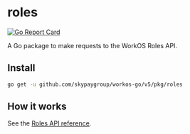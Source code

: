 # roles

[![Go Report Card](https://img.shields.io/badge/dev-reference-007d9c?logo=go&logoColor=white&style=flat)](https://pkg.go.dev/github.com/skypaygroup/workos-go/v5/pkg/roles)

A Go package to make requests to the WorkOS Roles API.

## Install

```sh
go get -u github.com/skypaygroup/workos-go/v5/pkg/roles
```

## How it works

See the [Roles API reference](https://workos.com/docs/reference/roles).
